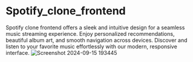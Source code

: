 # Spotify_clone_frontend
Spotify clone frontend offers a sleek and intuitive design for a seamless music streaming experience. Enjoy personalized recommendations, beautiful album art, and smooth navigation across devices. Discover and listen to your favorite music effortlessly with our modern, responsive interface.
![Screenshot 2024-09-15 193445](https://github.com/user-attachments/assets/f203e1d4-49e4-4153-9c21-6e14ba0c004c)
